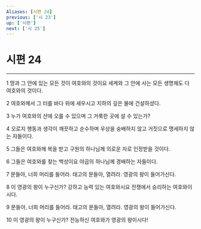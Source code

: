 ```yaml
---
Aliases: [시편 24]
previous: ['시 23']
up: ['시편']
next: ['시 25']
---
```

# 시편 24

***


1 땅과 그 안에 있는 모든 것이 여호와의 것이요 세계와 그 안에 사는 모든 생명체도 다 여호와의 것이다. 

2 여호와께서 그 터를 바다 위에 세우시고 지하의 깊은 물에 건설하셨다. 

3 누가 여호와의 산에 오를 수 있으며 그 거룩한 곳에 설 수 있는가? 

4 오로지 행동과 생각이 깨끗하고 순수하며 우상을 숭배하지 않고 거짓으로 맹세하지 않는 자들이다. 

5 그들은 여호와께 복을 받고 구원의 하나님께 의로운 자로 인정받을 것이다. 

6 그들은 여호와를 찾는 백성이요 야곱의 하나님께 경배하는 자들이다. 

7 문들아, 너희 머리를 들어라. 태고의 문들아, 열려라. 영광의 왕이 들어가신다. 

8 이 영광의 왕이 누구신가? 강하고 능력 있는 여호와시요 전쟁에서 승리하는 여호와이시다. 

9 문들아, 너희 머리를 들어라. 태고의 문들아, 열려라. 영광의 왕이 들어가신다. 

10 이 영광의 왕이 누구신가? 전능하신 여호와가 영광의 왕이시다!
